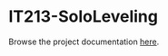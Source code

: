 # IT213-SoloLeveling
Browse the project documentation [here](https://drive.google.com/drive/folders/1ygWzgbYMNY0Oxzodx35g5F4D1-73bKae).
